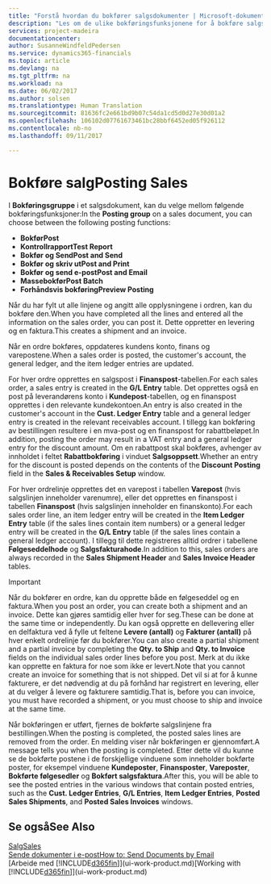 ```yaml
---
title: "Forstå hvordan du bokfører salgsdokumenter | Microsoft-dokumentasjon"
description: "Les om de ulike bokføringsfunksjonene for å bokføre salgsdokumenter."
services: project-madeira
documentationcenter: 
author: SusanneWindfeldPedersen
ms.service: dynamics365-financials
ms.topic: article
ms.devlang: na
ms.tgt_pltfrm: na
ms.workload: na
ms.date: 06/02/2017
ms.author: solsen
ms.translationtype: Human Translation
ms.sourcegitcommit: 81636fc2e661bd9b07c54da1cd5d0d27e30d01a2
ms.openlocfilehash: 106102d07761673461bc28bbf6452ed05f926112
ms.contentlocale: nb-no
ms.lasthandoff: 09/11/2017

---
```

# <a name="posting-sales"></a><span data-ttu-id="c744b-103">Bokføre salg</span><span class="sxs-lookup"><span data-stu-id="c744b-103">Posting Sales</span></span>
<span data-ttu-id="c744b-104">I **Bokføringsgruppe** i et salgsdokument, kan du velge mellom følgende bokføringsfunksjoner:</span><span class="sxs-lookup"><span data-stu-id="c744b-104">In the **Posting group** on a sales document, you can choose between the following posting functions:</span></span>

* <span data-ttu-id="c744b-105">**Bokfør**</span><span class="sxs-lookup"><span data-stu-id="c744b-105">**Post**</span></span>
* <span data-ttu-id="c744b-106">**Kontrollrapport**</span><span class="sxs-lookup"><span data-stu-id="c744b-106">**Test Report**</span></span>
* <span data-ttu-id="c744b-107">**Bokfør og Send**</span><span class="sxs-lookup"><span data-stu-id="c744b-107">**Post and Send**</span></span>
* <span data-ttu-id="c744b-108">**Bokfør og skriv ut**</span><span class="sxs-lookup"><span data-stu-id="c744b-108">**Post and Print**</span></span>
* <span data-ttu-id="c744b-109">**Bokfør og send e-post**</span><span class="sxs-lookup"><span data-stu-id="c744b-109">**Post and Email**</span></span>
* <span data-ttu-id="c744b-110">**Massebokfør**</span><span class="sxs-lookup"><span data-stu-id="c744b-110">**Post Batch**</span></span>
* <span data-ttu-id="c744b-111">**Forhåndsvis bokføring**</span><span class="sxs-lookup"><span data-stu-id="c744b-111">**Preview Posting**</span></span>

<span data-ttu-id="c744b-112">Når du har fylt ut alle linjene og angitt alle opplysningene i ordren, kan du bokføre den.</span><span class="sxs-lookup"><span data-stu-id="c744b-112">When you have completed all the lines and entered all the information on the sales order, you can post it.</span></span> <span data-ttu-id="c744b-113">Dette oppretter en levering og en faktura.</span><span class="sxs-lookup"><span data-stu-id="c744b-113">This creates a shipment and an invoice.</span></span>

<span data-ttu-id="c744b-114">Når en ordre bokføres, oppdateres kundens konto, finans og varepostene.</span><span class="sxs-lookup"><span data-stu-id="c744b-114">When a sales order is posted, the customer's account, the general ledger, and the item ledger entries are updated.</span></span>

<span data-ttu-id="c744b-115">For hver ordre opprettes en salgspost i **Finanspost**-tabellen.</span><span class="sxs-lookup"><span data-stu-id="c744b-115">For each sales order, a sales entry is created in the **G/L Entry** table.</span></span> <span data-ttu-id="c744b-116">Det opprettes også en post på leverandørens konto i **Kundepost**-tabellen, og en finanspost opprettes i den relevante kundekontoen.</span><span class="sxs-lookup"><span data-stu-id="c744b-116">An entry is also created in the customer's account in the **Cust. Ledger Entry** table and a general ledger entry is created in the relevant receivables account.</span></span> <span data-ttu-id="c744b-117">I tillegg kan bokføring av bestillingen resultere i en mva-post og en finanspost for rabattbeløpet.</span><span class="sxs-lookup"><span data-stu-id="c744b-117">In addition, posting the order may result in a VAT entry and a general ledger entry for the discount amount.</span></span> <span data-ttu-id="c744b-118">Om en rabattpost skal bokføres, avhenger av innholdet i feltet **Rabattbokføring** i vinduet **Salgsoppsett**.</span><span class="sxs-lookup"><span data-stu-id="c744b-118">Whether an entry for the discount is posted depends on the contents of the **Discount Posting** field in the **Sales & Receivables Setup** window.</span></span>

<span data-ttu-id="c744b-119">For hver ordrelinje opprettes det en varepost i tabellen **Varepost** (hvis salgslinjen inneholder varenumre), eller det opprettes en finanspost i tabellen **Finanspost** (hvis salgslinjen inneholder en finanskonto).</span><span class="sxs-lookup"><span data-stu-id="c744b-119">For each sales order line, an item ledger entry will be created in the **Item Ledger Entry** table (if the sales lines contain item numbers) or a general ledger entry will be created in the **G/L Entry** table (if the sales lines contain a general ledger account).</span></span> <span data-ttu-id="c744b-120">I tillegg til dette registreres alltid ordrer i tabellene **Følgeseddelhode** og **Salgsfakturahode**.</span><span class="sxs-lookup"><span data-stu-id="c744b-120">In addition to this, sales orders are always recorded in the **Sales Shipment Header** and **Sales Invoice Header** tables.</span></span>

> [!IMPORTANT]  
>   <span data-ttu-id="c744b-121">Når du bokfører en ordre, kan du opprette både en følgeseddel og en faktura.</span><span class="sxs-lookup"><span data-stu-id="c744b-121">When you post an order, you can create both a shipment and an invoice.</span></span> <span data-ttu-id="c744b-122">Dette kan gjøres samtidig eller hver for seg.</span><span class="sxs-lookup"><span data-stu-id="c744b-122">These can be done at the same time or independently.</span></span> <span data-ttu-id="c744b-123">Du kan også opprette en dellevering eller en delfaktura ved å fylle ut feltene **Levere (antall)** og **Fakturer (antall)** på hver enkelt ordrelinje før du bokfører.</span><span class="sxs-lookup"><span data-stu-id="c744b-123">You can also create a partial shipment and a partial invoice by completing the **Qty. to Ship** and **Qty. to Invoice** fields on the individual sales order lines before you post.</span></span> <span data-ttu-id="c744b-124">Merk at du ikke kan opprette en faktura for noe som ikke er levert.</span><span class="sxs-lookup"><span data-stu-id="c744b-124">Note that you cannot create an invoice for something that is not shipped.</span></span> <span data-ttu-id="c744b-125">Det vil si at for å kunne fakturere, er det nødvendig at du på forhånd har registrert en levering, eller at du velger å levere og fakturere samtidig.</span><span class="sxs-lookup"><span data-stu-id="c744b-125">That is, before you can invoice, you must have recorded a shipment, or you must choose to ship and invoice at the same time.</span></span>

<span data-ttu-id="c744b-126">Når bokføringen er utført, fjernes de bokførte salgslinjene fra bestillingen.</span><span class="sxs-lookup"><span data-stu-id="c744b-126">When the posting is completed, the posted sales lines are removed from the order.</span></span> <span data-ttu-id="c744b-127">En melding viser når bokføringen er gjennomført.</span><span class="sxs-lookup"><span data-stu-id="c744b-127">A message tells you when the posting is completed.</span></span> <span data-ttu-id="c744b-128">Etter dette vil du kunne se de bokførte postene i de forskjellige vinduene som inneholder bokførte poster, for eksempel vinduene **Kundeposter**, **Finansposter**, **Vareposter**, **Bokførte følgesedler** og **Bokført salgsfaktura**.</span><span class="sxs-lookup"><span data-stu-id="c744b-128">After this, you will be able to see the posted entries in the various windows that contain posted entries, such as the **Cust. Ledger Entries**, **G/L Entries**, **Item Ledger Entries**, **Posted Sales Shipments**, and **Posted Sales Invoices** windows.</span></span>

## <a name="see-also"></a><span data-ttu-id="c744b-129">Se også</span><span class="sxs-lookup"><span data-stu-id="c744b-129">See Also</span></span>
[<span data-ttu-id="c744b-130">Salg</span><span class="sxs-lookup"><span data-stu-id="c744b-130">Sales</span></span>](sales-manage-sales.md)  
[<span data-ttu-id="c744b-131">Sende dokumenter i e-post</span><span class="sxs-lookup"><span data-stu-id="c744b-131">How to: Send Documents by Email</span></span>](ui-how-send-documents-email.md)  
<span data-ttu-id="c744b-132">[Arbeide med [!INCLUDE[d365fin](includes/d365fin_md.md)]](ui-work-product.md)</span><span class="sxs-lookup"><span data-stu-id="c744b-132">[Working with [!INCLUDE[d365fin](includes/d365fin_md.md)]](ui-work-product.md)</span></span>


